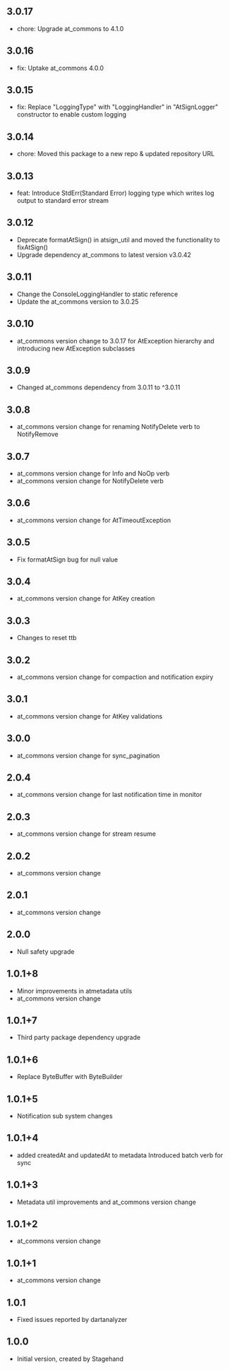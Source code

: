 ## 3.0.17
- chore: Upgrade at_commons to 4.1.0
## 3.0.16
- fix: Uptake at_commons 4.0.0
## 3.0.15
- fix: Replace "LoggingType" with "LoggingHandler" in "AtSignLogger" constructor to enable custom logging
## 3.0.14
- chore: Moved this package to a new repo & updated repository URL
## 3.0.13
- feat: Introduce StdErr(Standard Error) logging type which writes log output to standard error stream
## 3.0.12
- Deprecate formatAtSign() in atsign_util and moved the functionality to fixAtSign()
- Upgrade dependency at_commons to latest version v3.0.42
## 3.0.11
- Change the ConsoleLoggingHandler to static reference
- Update the at_commons version to 3.0.25
## 3.0.10
- at_commons version change to 3.0.17 for AtException hierarchy and introducing new AtException subclasses
## 3.0.9
- Changed at_commons dependency from 3.0.11 to ^3.0.11
## 3.0.8
- at_commons version change for renaming NotifyDelete verb to NotifyRemove
## 3.0.7
- at_commons version change for Info and NoOp verb
- at_commons version change for NotifyDelete verb
## 3.0.6
- at_commons version change for AtTimeoutException
## 3.0.5
- Fix formatAtSign bug for null value
## 3.0.4
- at_commons version change for AtKey creation
## 3.0.3
- Changes to reset ttb
## 3.0.2
- at_commons version change for compaction and notification expiry
## 3.0.1
- at_commons version change for AtKey validations
## 3.0.0
- at_commons version change for sync_pagination
## 2.0.4
- at_commons version change for last notification time in monitor
## 2.0.3
- at_commons version change for stream resume
## 2.0.2
- at_commons version change
## 2.0.1
- at_commons version change
## 2.0.0
- Null safety upgrade
## 1.0.1+8
- Minor improvements in atmetadata utils
- at_commons version change
## 1.0.1+7
- Third party package dependency upgrade
## 1.0.1+6
- Replace ByteBuffer with ByteBuilder
## 1.0.1+5
- Notification sub system changes
## 1.0.1+4
- added createdAt and updatedAt to metadata
  Introduced batch verb for sync
## 1.0.1+3
- Metadata util improvements and at_commons version change
## 1.0.1+2
- at_commons version change
## 1.0.1+1
- at_commons version change
## 1.0.1
- Fixed issues reported by dartanalyzer
## 1.0.0
- Initial version, created by Stagehand
